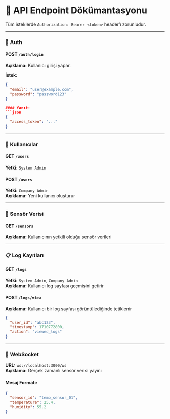 # 📘 API Endpoint Dökümantasyonu

Tüm isteklerde `Authorization: Bearer <token>` header’ı zorunludur.

---

### 🔐 Auth

#### POST `/auth/login`
**Açıklama:** Kullanıcı girişi yapar.

**İstek:**
```json
{
  "email": "user@example.com",
  "password": "password123"
}

#### Yanıt:
```json
{
  "access_token": "..."
}
```

---

### 👥 Kullanıcılar

#### GET `/users`
**Yetki:** `System Admin`

#### POST `/users`
**Yetki:** `Company Admin`  
**Açıklama:** Yeni kullanıcı oluşturur

---

### 📡 Sensör Verisi

#### GET `/sensors`
**Açıklama:** Kullanıcının yetkili olduğu sensör verileri

---

### 📋 Log Kayıtları

#### GET `/logs`
**Yetki:** `System Admin`, `Company Admin`  
**Açıklama:** Kullanıcı log sayfası geçmişini getirir

#### POST `/logs/view`
**Açıklama:** Kullanıcı bir log sayfası görüntülediğinde tetiklenir

```json
{
  "user_id": "abc123",
  "timestamp": 1710772800,
  "action": "viewed_logs"
}
```

---

### 🔗 WebSocket

**URL:** `ws://localhost:3000/ws`  
**Açıklama:** Gerçek zamanlı sensör verisi yayını

#### Mesaj Formatı:
```json
{
  "sensor_id": "temp_sensor_01",
  "temperature": 25.4,
  "humidity": 55.2
}
```
